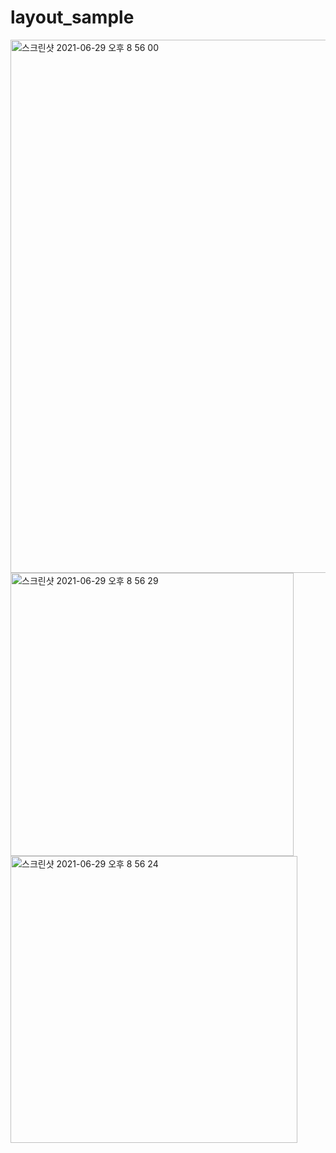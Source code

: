 # layout_sample

<img width="853" alt="스크린샷 2021-06-29 오후 8 56 00" src="https://user-images.githubusercontent.com/68521263/123793612-e1784780-d91c-11eb-8093-d782e3e3a069.png">
<img width="453" alt="스크린샷 2021-06-29 오후 8 56 29" src="https://user-images.githubusercontent.com/68521263/123793607-dfae8400-d91c-11eb-923d-ab861cca5824.png">
<img width="459" alt="스크린샷 2021-06-29 오후 8 56 24" src="https://user-images.githubusercontent.com/68521263/123793614-e2a97480-d91c-11eb-8095-f31da3ed1be6.png">
